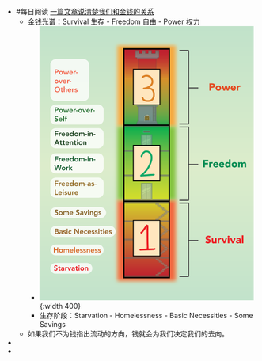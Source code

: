 - #每日阅读 [一篇文章说清楚我们和金钱的关系](https://youzhiyouxing.cn/n/materials/875)
	- 金钱光谱：Survival 生存 - Freedom 自由 - Power 权力
		- ![image.png](../assets/image_1643594959533_0.png){:width 400}
		- 生存阶段：Starvation - Homelessness - Basic Necessities - Some Savings
	- 如果我们不为钱指出流动的方向，钱就会为我们决定我们的去向。
-
-